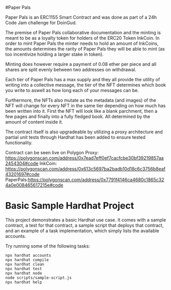 #Paper Pals

Paper Pals is an ERC1155 Smart Contract and was done as part of a 24h Code Jam challenge for DoinGud.

The premise of Paper Pals collaborative documentation and the minting is meant to be as a loyalty token for holders of the ERC20 Token InkCoin. In order to mint Paper Pals the minter needs to hold an amount of InkCoins, the amounts determines the rarity of Paper Pals they will be able to mint (as too incentivize holding a larger stake in token).

Minting does however require a payment of 0.08 ether per piece and all shares are split evenly between two addresses on withdrawal.

Each tier of Paper Pals has a max supply and they all provide the utility of writing into a collective message, the tier of the NFT determines which book you write to aswell as how long each of your messages can be. 

Furthermore, the NFTs also mutate as the metadata (and images) of the NFT will change for every NFT in the same tier depending on how much has been written into it. First the NFT will look like a blank parchment, then a few pages and finally into a fully fledged book. All determined by the amount of content inside it.

The contract itself is also upgradeable by utilizing a proxy architecture and partial unit tests through Hardhat has been added to ensure tested functionality.

Contract can be seen live on Polygon
Proxy: https://polygonscan.com/address/0x7ead7eff0ef7cacfcbe30bf39219857aa2454304#code
InkCoin: https://polygonscan.com/address/0x613c5697ba2badb10d18c6c3756b8eaf43201697#code
PaperPals:https://polygonscan.com/address/0x7791f4146ca4680c1865c324a0e008465617215e#code

# Basic Sample Hardhat Project

This project demonstrates a basic Hardhat use case. It comes with a sample contract, a test for that contract, a sample script that deploys that contract, and an example of a task implementation, which simply lists the available accounts.

Try running some of the following tasks:

```shell
npx hardhat accounts
npx hardhat compile
npx hardhat clean
npx hardhat test
npx hardhat node
node scripts/sample-script.js
npx hardhat help
```
